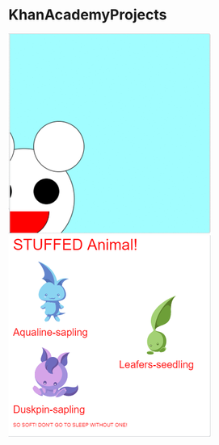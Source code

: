# KhanAcademyProjects

![Project 1](https://github.com/Vbizo/KhanAcademyProjects/blob/master/Webp.net-gifmaker.gif)
![Project 2](https://github.com/Vbizo/KhanAcademyProjects/blob/master/Ad%20Design.png)
